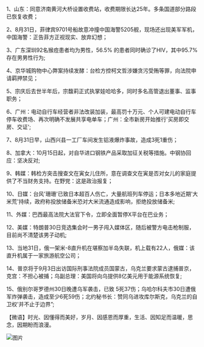 1、山东：同意济南黄河大桥设置收费站，收费期限长达25年。多条国道部分路段已恢复收费；

2、8月31日，菲律宾9701号船故意冲撞中国海警5205舰，现场还出现美军军机，中国海警：正告菲方正视现实、放弃幻想；

3、广东深圳92名猴痘患者均为男性，56.5% 的患者同时确诊了HIV，其中95.7%存在男男性行为;

4、京华城购物中心弊案持续发酵：台检方控柯文哲涉嫌贪污受贿等罪，向法院申请羁押禁见；

5、宗庆后去世半年后，宗馥莉正式执掌娃哈哈多，同时多名高管退出董事、监事职务；

6、广州：电动自行车经营者非法改装加装，最高罚十万元、个人可建电动自行车停车收费场、再次明确不发展共享电单车；广州：全市新房开始推行'买房即交房、交证';

7、8月31日早，山西兴县一工厂车间发生铝液爆炸事故，造成3死1重伤；

8、加拿大：10月15日起，对自华进口钢铁产品采取加征关税等措施。中钢协回应：坚决反对;

9、韩媒：韩检方突击搜查文在寅女儿住所，意在调查文在寅是否对女儿的家庭提供了不当财务支持。在野党：这是政治报复；

10、日媒：台风'珊珊'已致日本超百人伤亡，大量航班列车停运；日本多地近期'大米荒'持续，政府称投放储备米恐对大米流通造成影响，拒绝投放储备米;

11、外媒：巴西最高法院大法官下令，立即全面暂停X平台在巴业务；

12、美媒：特朗普30日竞选集会时一男子闯入媒体区，随后被警方电击枪制服，目前尚不清楚该男子动机;

13、当地31日，俄一架米-8直升机在堪察加半岛失联，机上载有22人，俄媒：该直升机属于一家旅游航空公司；

14、普京将于9月3日出访国际刑事法院成员国蒙古，乌克兰要求蒙古逮捕普京，克宫：不担心被捕；乌副总理：美国将向乌提供8亿美元用于能源系统恢复;

15、俄别尔哥罗德州30日晚遭乌军袭击，已致 5死37伤；乌哈尔科夫市30日遭俄军炸弹袭击，造成至少6死59伤；北约秘书长：赞同乌进攻库尔斯克，乌克兰的自卫权'并不止于边界”;

【微语】时光、因懂得而美好，岁月、因感恩而厚重，生活、因知足而温暖，思念，因期盼而浪漫。

![图片](https://api.03c3.cn/api/zb)
